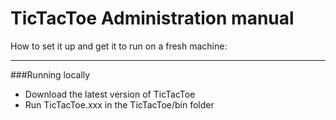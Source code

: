 # TicTacToe Administration manual

How to set it up and get it to run on a fresh machine:

***

###Running locally

* Download the latest version of TicTacToe
* Run TicTacToe.xxx in the TicTacToe/bin folder
